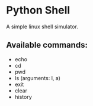 # Python Shell

A simple linux shell simulator.

## Available commands:
* echo
* cd
* pwd
* ls (arguments: l, a)
* exit
* clear
* history